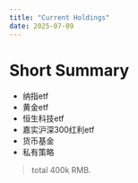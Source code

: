 ```yaml
---
title: "Current Holdings"
date: 2025-07-09
---
```

# Short Summary
- 纳指etf
- 黄金etf
- 恒生科技etf
- 嘉实沪深300红利etf
- 货币基金
- 私有策略
> total 400k RMB.
